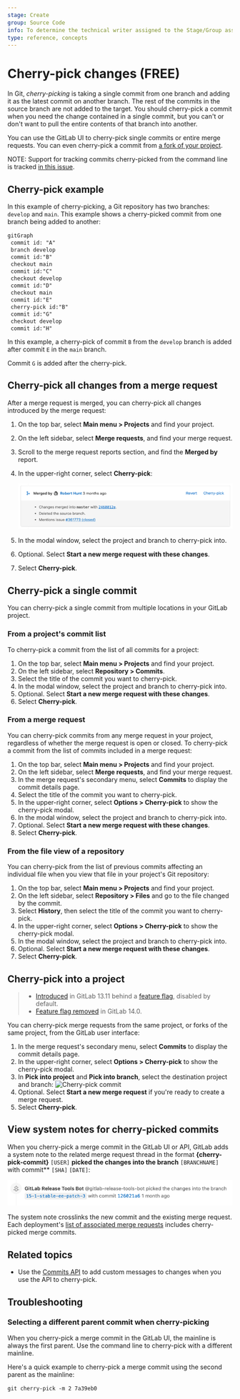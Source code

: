 ```yaml
---
stage: Create
group: Source Code
info: To determine the technical writer assigned to the Stage/Group associated with this page, see https://about.gitlab.com/handbook/product/ux/technical-writing/#assignments
type: reference, concepts
---
```


# Cherry-pick changes **(FREE)**

In Git, *cherry-picking* is taking a single commit from one branch and adding it
as the latest commit on another branch. The rest of the commits in the source branch
are not added to the target. You should cherry-pick a commit when you need the
change contained in a single commit, but you can't or don't want to pull the
entire contents of that branch into another.

You can use the GitLab UI to cherry-pick single commits or entire merge requests.
You can even cherry-pick a commit from [a fork of your project](#cherry-pick-into-a-project).

NOTE:
Support for tracking commits cherry-picked from the command line
is tracked [in this issue](https://gitlab.com/gitlab-org/gitlab/-/issues/202215).

## Cherry-pick example

In this example of cherry-picking, a Git repository has two branches: `develop` and `main`.
This example shows a cherry-picked commit from one branch being added to another:

```mermaid
gitGraph
 commit id: "A"
 branch develop
 commit id:"B"
 checkout main
 commit id:"C"
 checkout develop
 commit id:"D"
 checkout main
 commit id:"E"
 cherry-pick id:"B"
 commit id:"G"
 checkout develop
 commit id:"H"
```

In this example, a cherry-pick of commit `B` from the `develop` branch is added
after commit `E` in the `main` branch.

Commit `G` is added after the cherry-pick.

## Cherry-pick all changes from a merge request

After a merge request is merged, you can cherry-pick all changes introduced
by the merge request:

1. On the top bar, select **Main menu > Projects** and find your project.
1. On the left sidebar, select **Merge requests**, and find your merge request.
1. Scroll to the merge request reports section, and find the **Merged by** report.
1. In the upper-right corner, select **Cherry-pick**:

   ![Cherry-pick merge request](img/cherry_pick_v15_4.png)
1. In the modal window, select the project and branch to cherry-pick into.
1. Optional. Select **Start a new merge request with these changes**.
1. Select **Cherry-pick**.

## Cherry-pick a single commit

You can cherry-pick a single commit from multiple locations in your GitLab project.

### From a project's commit list

To cherry-pick a commit from the list of all commits for a project:

1. On the top bar, select **Main menu > Projects** and find your project.
1. On the left sidebar, select **Repository > Commits**.
1. Select the title of the commit you want to cherry-pick.
1. In the modal window, select the project and branch to cherry-pick into.
1. Optional. Select **Start a new merge request with these changes**.
1. Select **Cherry-pick**.

### From a merge request

You can cherry-pick commits from any merge request in your project, regardless of
whether the merge request is open or closed. To cherry-pick a commit from the
list of commits included in a merge request:

1. On the top bar, select **Main menu > Projects** and find your project.
1. On the left sidebar, select **Merge requests**, and find your merge request.
1. In the merge request's secondary menu, select **Commits** to display the commit details page.
1. Select the title of the commit you want to cherry-pick.
1. In the upper-right corner, select **Options > Cherry-pick** to show the cherry-pick modal.
1. In the modal window, select the project and branch to cherry-pick into.
1. Optional. Select **Start a new merge request with these changes**.
1. Select **Cherry-pick**.

### From the file view of a repository

You can cherry-pick from the list of previous commits affecting an individual file
when you view that file in your project's Git repository:

1. On the top bar, select **Main menu > Projects** and find your project.
1. On the left sidebar, select **Repository > Files** and go to the file
   changed by the commit.
1. Select **History**, then select the title of the commit you want to cherry-pick.
1. In the upper-right corner, select **Options > Cherry-pick** to show the cherry-pick modal.
1. In the modal window, select the project and branch to cherry-pick into.
1. Optional. Select **Start a new merge request with these changes**.
1. Select **Cherry-pick**.

## Cherry-pick into a project

> - [Introduced](https://gitlab.com/gitlab-org/gitlab/-/issues/21268) in GitLab 13.11 behind a [feature flag](../../feature_flags.md), disabled by default.
> - [Feature flag removed](https://gitlab.com/gitlab-org/gitlab/-/issues/324154) in GitLab 14.0.

You can cherry-pick merge requests from the same project, or forks of the same
project, from the GitLab user interface:

1. In the merge request's secondary menu, select **Commits** to display the commit details page.
1. In the upper-right corner, select **Options > Cherry-pick** to show the cherry-pick modal.
1. In **Pick into project** and **Pick into branch**, select the destination project and branch:
   ![Cherry-pick commit](img/cherry_pick_into_project_v13_11.png)
1. Optional. Select **Start a new merge request** if you're ready to create a merge request.
1. Select **Cherry-pick**.

## View system notes for cherry-picked commits

When you cherry-pick a merge commit in the GitLab UI or API, GitLab adds a system note
to the related merge request thread in the format **{cherry-pick-commit}**
`[USER]` **picked the changes into the branch** `[BRANCHNAME]` with commit** `[SHA]` `[DATE]`:

![Cherry-pick tracking in merge request timeline](img/cherry_pick_mr_timeline_v15_4.png)

The system note crosslinks the new commit and the existing merge request.
Each deployment's [list of associated merge requests](../../../api/deployments.md#list-of-merge-requests-associated-with-a-deployment) includes cherry-picked merge commits.

## Related topics

- Use the [Commits API](../../../api/commits.md) to add custom messages
  to changes when you use the API to cherry-pick.

## Troubleshooting

### Selecting a different parent commit when cherry-picking

When you cherry-pick a merge commit in the GitLab UI, the mainline is always the
first parent. Use the command line to cherry-pick with a different mainline.

Here's a quick example to cherry-pick a merge commit using the second parent as the
mainline:

```shell
git cherry-pick -m 2 7a39eb0
```
